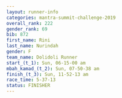```yaml
---
layout: runner-info 
categories: mantra-summit-challenge-2019 
overall_rank: 222
gender_rank: 69
bib: 872
first_name: Rini
last_name: Nurindah
gender: F
team_name: Dolidoli Runner
start_(t_1): Sun, 06-15-00 am
mbah_kamad_(t_2): Sun, 07-50-38 am
finish_(t_3): Sun, 11-52-13 am
race_time: 5-37-13
status: FINISHER
---
```

